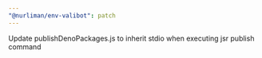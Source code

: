 ```yaml
---
"@nurliman/env-valibot": patch
---
```


Update publishDenoPackages.js to inherit stdio when executing jsr publish command
